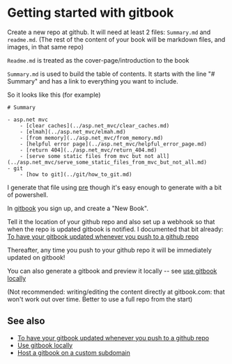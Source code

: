﻿# Getting started with gitbook

Create a new repo at github. It will need at least 2 files: `Summary.md` and `readme.md`. (The rest of the content of your book will be markdown files, and images, in that same repo)

`Readme.md` is treated as the cover-page/introduction to the book

`Summary.md` is used to build the table of contents. It starts with the line "# Summary" and has a link to everything you want to include.

So it looks like this (for example)

	# Summary

	- asp.net mvc
		- [clear caches](../asp.net_mvc/clear_caches.md)
		- [elmah](../asp.net_mvc/elmah.md)
		- [from memory](../asp.net_mvc/from_memory.md)
		- [helpful error page](../asp.net_mvc/helpful_error_page.md)
		- [return 404](../asp.net_mvc/return_404.md)
		- [serve some static files from mvc but not all](../asp.net_mvc/serve_some_static_files_from_mvc_but_not_all.md)
	- git
		- [how to git](../git/how_to_git.md)

I generate that file using [pre](https://github.com/secretGeek/pre) though it's easy enough to generate with a bit of powershell.

In [gitbook](https://www.gitbook.com) you sign up, and create a "New Book".

Tell it the location of your github repo and also set up a webhook so that when the repo is updated gitbook is notified. I documented that bit already: [To have your gitbook updated whenever you push to a github repo](web_hooks.md)

Thereafter, any time you push to your github repo it will be immediately updated on gitbook!

You can also generate a gitbook and preview it locally -- see [use gitbook locally](use_gitbook_locally.md)

(Not recommended: writing/editing the content directly at gitbook.com:  that won't work out over time. Better to use a full repo from the start)

## See also

- [To have your gitbook updated whenever you push to a github repo](web_hooks.md)
- [Use gitbook locally](use_gitbook_locally.md)
- [Host a gitbook on a custom subdomain](host_on_custom_subdomain.md)
